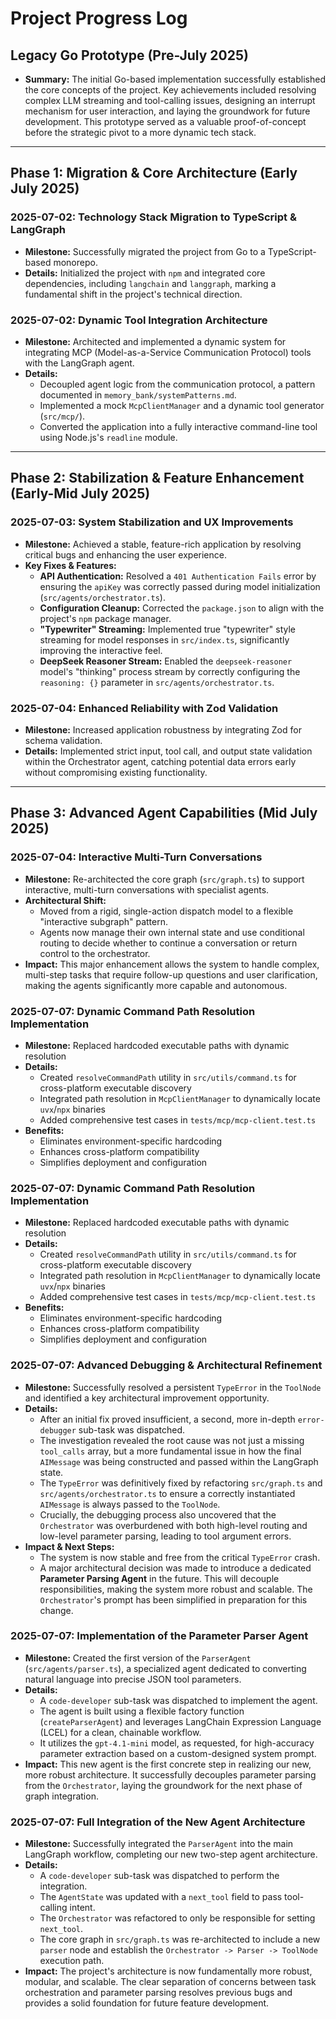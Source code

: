# Project Progress Log

## Legacy Go Prototype (Pre-July 2025)

-   **Summary:** The initial Go-based implementation successfully established the core concepts of the project. Key achievements included resolving complex LLM streaming and tool-calling issues, designing an interrupt mechanism for user interaction, and laying the groundwork for future development. This prototype served as a valuable proof-of-concept before the strategic pivot to a more dynamic tech stack.

---

## Phase 1: Migration & Core Architecture (Early July 2025)

### 2025-07-02: Technology Stack Migration to TypeScript & LangGraph

-   **Milestone:** Successfully migrated the project from Go to a TypeScript-based monorepo.
-   **Details:** Initialized the project with `npm` and integrated core dependencies, including `langchain` and `langgraph`, marking a fundamental shift in the project's technical direction.

### 2025-07-02: Dynamic Tool Integration Architecture

-   **Milestone:** Architected and implemented a dynamic system for integrating MCP (Model-as-a-Service Communication Protocol) tools with the LangGraph agent.
-   **Details:**
    -   Decoupled agent logic from the communication protocol, a pattern documented in `memory_bank/systemPatterns.md`.
    -   Implemented a mock `McpClientManager` and a dynamic tool generator (`src/mcp/`).
    -   Converted the application into a fully interactive command-line tool using Node.js's `readline` module.

---

## Phase 2: Stabilization & Feature Enhancement (Early-Mid July 2025)

### 2025-07-03: System Stabilization and UX Improvements

-   **Milestone:** Achieved a stable, feature-rich application by resolving critical bugs and enhancing the user experience.
-   **Key Fixes & Features:**
    -   **API Authentication:** Resolved a `401 Authentication Fails` error by ensuring the `apiKey` was correctly passed during model initialization (`src/agents/orchestrator.ts`).
    -   **Configuration Cleanup:** Corrected the `package.json` to align with the project's `npm` package manager.
    -   **"Typewriter" Streaming:** Implemented true "typewriter" style streaming for model responses in `src/index.ts`, significantly improving the interactive feel.
    -   **DeepSeek Reasoner Stream:** Enabled the `deepseek-reasoner` model's "thinking" process stream by correctly configuring the `reasoning: {}` parameter in `src/agents/orchestrator.ts`.

### 2025-07-04: Enhanced Reliability with Zod Validation

-   **Milestone:** Increased application robustness by integrating Zod for schema validation.
-   **Details:** Implemented strict input, tool call, and output state validation within the Orchestrator agent, catching potential data errors early without compromising existing functionality.

---

## Phase 3: Advanced Agent Capabilities (Mid July 2025)

### 2025-07-04: Interactive Multi-Turn Conversations

-   **Milestone:** Re-architected the core graph (`src/graph.ts`) to support interactive, multi-turn conversations with specialist agents.
-   **Architectural Shift:**
    -   Moved from a rigid, single-action dispatch model to a flexible "interactive subgraph" pattern.
    -   Agents now manage their own internal state and use conditional routing to decide whether to continue a conversation or return control to the orchestrator.
-   **Impact:** This major enhancement allows the system to handle complex, multi-step tasks that require follow-up questions and user clarification, making the agents significantly more capable and autonomous.

### 2025-07-07: Dynamic Command Path Resolution Implementation

-   **Milestone:** Replaced hardcoded executable paths with dynamic resolution
-   **Details:**
    -   Created `resolveCommandPath` utility in `src/utils/command.ts` for cross-platform executable discovery
    -   Integrated path resolution in `McpClientManager` to dynamically locate `uvx`/`npx` binaries
    -   Added comprehensive test cases in `tests/mcp/mcp-client.test.ts`
-   **Benefits:**
    -   Eliminates environment-specific hardcoding
    -   Enhances cross-platform compatibility
    -   Simplifies deployment and configuration

### 2025-07-07: Dynamic Command Path Resolution Implementation

-   **Milestone:** Replaced hardcoded executable paths with dynamic resolution
-   **Details:**
    -   Created `resolveCommandPath` utility in `src/utils/command.ts` for cross-platform executable discovery
    -   Integrated path resolution in `McpClientManager` to dynamically locate `uvx`/`npx` binaries
    -   Added comprehensive test cases in `tests/mcp/mcp-client.test.ts`
-   **Benefits:**
    -   Eliminates environment-specific hardcoding
    -   Enhances cross-platform compatibility
    -   Simplifies deployment and configuration

### 2025-07-07: Advanced Debugging & Architectural Refinement

-   **Milestone:** Successfully resolved a persistent `TypeError` in the `ToolNode` and identified a key architectural improvement opportunity.
-   **Details:**
    -   After an initial fix proved insufficient, a second, more in-depth `error-debugger` sub-task was dispatched.
    -   The investigation revealed the root cause was not just a missing `tool_calls` array, but a more fundamental issue in how the final `AIMessage` was being constructed and passed within the LangGraph state.
    -   The `TypeError` was definitively fixed by refactoring `src/graph.ts` and `src/agents/orchestrator.ts` to ensure a correctly instantiated `AIMessage` is always passed to the `ToolNode`.
    -   Crucially, the debugging process also uncovered that the `Orchestrator` was overburdened with both high-level routing and low-level parameter parsing, leading to tool argument errors.
-   **Impact & Next Steps:**
    -   The system is now stable and free from the critical `TypeError` crash.
    -   A major architectural decision was made to introduce a dedicated **Parameter Parsing Agent** in the future. This will decouple responsibilities, making the system more robust and scalable. The `Orchestrator`'s prompt has been simplified in preparation for this change.

### 2025-07-07: Implementation of the Parameter Parser Agent

-   **Milestone:** Created the first version of the `ParserAgent` (`src/agents/parser.ts`), a specialized agent dedicated to converting natural language into precise JSON tool parameters.
-   **Details:**
    -   A `code-developer` sub-task was dispatched to implement the agent.
    -   The agent is built using a flexible factory function (`createParserAgent`) and leverages LangChain Expression Language (LCEL) for a clean, chainable workflow.
    -   It utilizes the `gpt-4.1-mini` model, as requested, for high-accuracy parameter extraction based on a custom-designed system prompt.
-   **Impact:** This new agent is the first concrete step in realizing our new, more robust architecture. It successfully decouples parameter parsing from the `Orchestrator`, laying the groundwork for the next phase of graph integration.

### 2025-07-07: Full Integration of the New Agent Architecture

-   **Milestone:** Successfully integrated the `ParserAgent` into the main LangGraph workflow, completing our new two-step agent architecture.
-   **Details:**
    -   A `code-developer` sub-task was dispatched to perform the integration.
    -   The `AgentState` was updated with a `next_tool` field to pass tool-calling intent.
    -   The `Orchestrator` was refactored to only be responsible for setting `next_tool`.
    -   The core graph in `src/graph.ts` was re-architected to include a new `parser` node and establish the `Orchestrator -> Parser -> ToolNode` execution path.
-   **Impact:** The project's architecture is now fundamentally more robust, modular, and scalable. The clear separation of concerns between task orchestration and parameter parsing resolves previous bugs and provides a solid foundation for future feature development.
